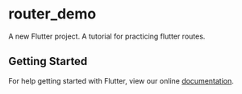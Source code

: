 # router_demo

A new Flutter project. A tutorial for practicing flutter routes.

## Getting Started

For help getting started with Flutter, view our online
[documentation](https://flutter.io/).
